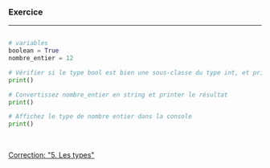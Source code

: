 ### Exercice

---

```python

# variables
boolean = True
nombre_entier = 12

# Vérifier si le type bool est bien une sous-classe du type int, et printer le résultat
print()

# Convertissez nombre_entier en string et printer le résultat
print()

# Affichez le type de nombre entier dans la console
print()
```

<br>

[Correction: "5. Les types"](Exercices/a.%20Impératif/Corrections/5.%20Les%20types.md)
